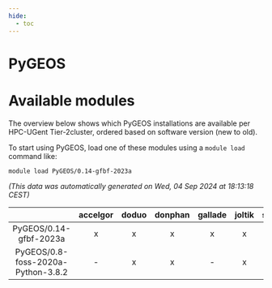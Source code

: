 ```yaml
---
hide:
  - toc
---
```


PyGEOS
======

# Available modules


The overview below shows which PyGEOS installations are available per HPC-UGent Tier-2cluster, ordered based on software version (new to old).

To start using PyGEOS, load one of these modules using a `module load` command like:

```shell
module load PyGEOS/0.14-gfbf-2023a
```

*(This data was automatically generated on Wed, 04 Sep 2024 at 18:13:18 CEST)*  

| |accelgor|doduo|donphan|gallade|joltik|shinx|skitty|
| :---: | :---: | :---: | :---: | :---: | :---: | :---: | :---: |
|PyGEOS/0.14-gfbf-2023a|x|x|x|x|x|x|x|
|PyGEOS/0.8-foss-2020a-Python-3.8.2|-|x|x|-|x|-|x|
